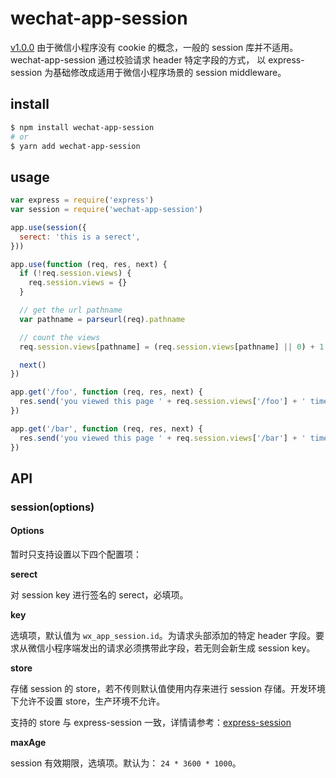 # wechat-app-session

[v1.0.0][npm-url]
由于微信小程序没有 cookie 的概念，一般的 session 库并不适用。wechat-app-session 通过校验请求 header 特定字段的方式， 以 express-session 为基础修改成适用于微信小程序场景的 session middleware。

## install
```sh
$ npm install wechat-app-session
# or
$ yarn add wechat-app-session
```

## usage

```js
var express = require('express')
var session = require('wechat-app-session')

app.use(session({
  serect: 'this is a serect',
}))

app.use(function (req, res, next) {
  if (!req.session.views) {
    req.session.views = {}
  }

  // get the url pathname
  var pathname = parseurl(req).pathname

  // count the views
  req.session.views[pathname] = (req.session.views[pathname] || 0) + 1

  next()
})

app.get('/foo', function (req, res, next) {
  res.send('you viewed this page ' + req.session.views['/foo'] + ' times')
})

app.get('/bar', function (req, res, next) {
  res.send('you viewed this page ' + req.session.views['/bar'] + ' times')
})

```

## API

### session(options)

#### Options
暂时只支持设置以下四个配置项：

**serect**

对 session key 进行签名的 serect，必填项。

**key**

选填项，默认值为 `wx_app_session.id`。为请求头部添加的特定 header 字段。要求从微信小程序端发出的请求必须携带此字段，若无则会新生成 session key。

**store**

存储 session 的 store，若不传则默认值使用内存来进行 session 存储。开发环境下允许不设置 store，生产环境不允许。

支持的 store 与 express-session 一致，详情请参考：[express-session][express-session-url]

**maxAge**

session 有效期限，选填项。默认为： `24 * 3600 * 1000`。

[npm-url]: https://www.npmjs.com/package/wechat-app-session
[express-session-url]: https://github.com/expressjs/session/blob/master/README.md#compatible-session-stores
